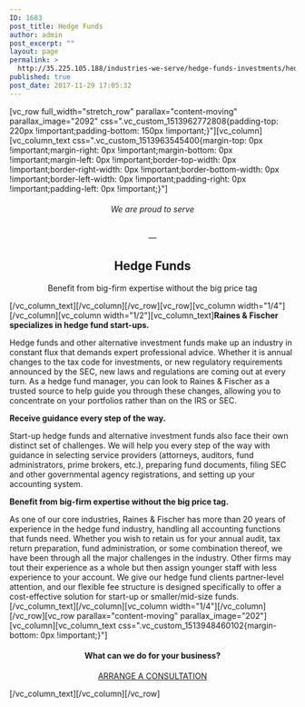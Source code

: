 ```yaml
---
ID: 1683
post_title: Hedge Funds
author: admin
post_excerpt: ""
layout: page
permalink: >
  http://35.225.105.188/industries-we-serve/hedge-funds-investments/hedge-funds/
published: true
post_date: 2017-11-29 17:05:32
---
```

[vc_row full_width="stretch_row" parallax="content-moving" parallax_image="2092" css=".vc_custom_1513962772808{padding-top: 220px !important;padding-bottom: 150px !important;}"][vc_column][vc_column_text css=".vc_custom_1513963545400{margin-top: 0px !important;margin-right: 0px !important;margin-bottom: 0px !important;margin-left: 0px !important;border-top-width: 0px !important;border-right-width: 0px !important;border-bottom-width: 0px !important;border-left-width: 0px !important;padding-right: 0px !important;padding-left: 0px !important;}"]
<h6 style="text-align: center;">We are proud to serve</h6>
<p style="text-align: center;">—</p>

<h2 style="text-align: center;">Hedge Funds</h2>
<p style="text-align: center;">Benefit from big-firm expertise without the big price tag</p>
[/vc_column_text][/vc_column][/vc_row][vc_row][vc_column width="1/4"][/vc_column][vc_column width="1/2"][vc_column_text]<strong>Raines &amp; Fischer specializes in hedge fund start-ups.</strong>

Hedge funds and other alternative investment funds make up an industry in constant flux that demands expert professional advice. Whether it is annual changes to the tax code for investments, or new regulatory requirements announced by the SEC, new laws and regulations are coming out at every turn. As a hedge fund manager, you can look to Raines &amp; Fischer as a trusted source to help guide you through these changes, allowing you to concentrate on your portfolios rather than on the IRS or SEC.

<strong>Receive guidance every step of the way.</strong>

Start-up hedge funds and alternative investment funds also face their own distinct set of challenges. We will help you every step of the way with guidance in selecting service providers (attorneys, auditors, fund administrators, prime brokers, etc.), preparing fund documents, filing SEC and other governmental agency registrations, and setting up your accounting system.

<strong>Benefit from big-firm expertise without the big price tag.</strong>

As one of our core industries, Raines &amp; Fischer has more than 20 years of experience in the hedge fund industry, handling all accounting functions that funds need. Whether you wish to retain us for your annual audit, tax return preparation, fund administration, or some combination thereof, we have been through all the major challenges in the industry. Other firms may tout their experience as a whole but then assign younger staff with less experience to your account. We give our hedge fund clients partner-level attention, and our flexible fee structure is designed specifically to offer a cost-effective solution for start-up or smaller/mid-size funds.[/vc_column_text][/vc_column][vc_column width="1/4"][/vc_column][/vc_row][vc_row parallax="content-moving" parallax_image="202"][vc_column][vc_column_text css=".vc_custom_1513948460102{margin-bottom: 0px !important;}"]
<h4 style="text-align: center;">What can we do for your business?</h4>
<p style="text-align: center;"><a class="btn btn--primary" href="/contact/"><span class="btn__text">ARRANGE A CONSULTATION</span></a></p>
[/vc_column_text][/vc_column][/vc_row]